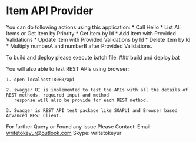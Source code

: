# Item API Provider

You can do following actions using this application:
    * Call Hello
    * List All Items or Get Item by Priority
    * Get Item by Id
    * Add Item with Provided Validations
    * Update Item with Provided Validations by Id
    * Delete item by Id
    * Multiply numberA and numberB after Provided Validations.

To build and deploy please execute batch file: ### build and deploy.bat

You will also able to test REST APIs using browser:

    1. open localhost:8080/api

    2. swagger UI is implemented to test the APIs with all the details of REST methods, required input and method
       response will also be provide for each REST method.

    3. Swagger is REST API test package like SOAPUI and Browser based Advanced REST Client.

For further Query or Found any Issue Please Contact:
    Email: writetokeyur@outlook.com
    Skype: writetokeyur
